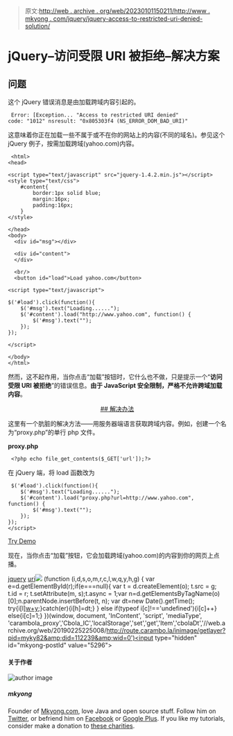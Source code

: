 > 原文:[http://web . archive . org/web/20230101150211/http://www . mkyong . com/jquery/jquery-access-to-restricted-uri-denied-solution/](http://web.archive.org/web/20230101150211/http://www.mkyong.com/jquery/jquery-access-to-restricted-uri-denied-solution/)

# jQuery–访问受限 URI 被拒绝–解决方案

## 问题

这个 jQuery 错误消息是由加载跨域内容引起的。

```
 Error: [Exception... "Access to restricted URI denied"  
code: "1012" nsresult: "0x805303f4 (NS_ERROR_DOM_BAD_URI)" 
```

这意味着你正在加载一些不属于或不在你的网站上的内容(不同的域名)。参见这个 jQuery 例子，按需加载跨域(yahoo.com)内容。

```
 <html>
<head>

<script type="text/javascript" src="jquery-1.4.2.min.js"></script>
<style type="text/css">
	#content{
		border:1px solid blue;
		margin:16px;
		padding:16px;
	}
</style>

</head>
<body>
  <div id="msg"></div>

  <div id="content">
  </div>

  <br/>
  <button id="load">Load yahoo.com</button>

<script type="text/javascript">

$('#load').click(function(){
	$('#msg').text("Loading......");
	$('#content').load("http://www.yahoo.com", function() {
 		$('#msg').text("");
	});
});

</script>

</body>
</html> 
```

然而，这不起作用，当你点击“加载”按钮时，它什么也不做，只是提示一个“**访问受限 URI 被拒绝**”的错误信息。**由于 JavaScript 安全限制，严格不允许跨域加载内容**。

 <ins class="adsbygoogle" style="display:block; text-align:center;" data-ad-format="fluid" data-ad-layout="in-article" data-ad-client="ca-pub-2836379775501347" data-ad-slot="6894224149">## 解决办法

这里有一个肮脏的解决方法——用服务器端语言获取跨域内容。例如，创建一个名为“proxy.php”的单行 php 文件。

**proxy.php**

```
 <?php echo file_get_contents($_GET['url']);?> 
```

在 jQuery 端，将 load 函数改为

```
 $('#load').click(function(){
	$('#msg').text("Loading......");
	$('#content').load("proxy.php?url=http://www.yahoo.com", function() {
 		$('#msg').text("");
	});
});
</script> 
```

[Try Demo](http://web.archive.org/web/20190225225008/http://www.mkyong.com/wp-content/uploads/jQuery/jQuery-cross-domain-load-data-example.html)

现在，当你点击“加载”按钮，它会加载跨域(yahoo.com)的内容到你的网页上点播。

[jquery](http://web.archive.org/web/20190225225008/http://www.mkyong.com/tag/jquery/) [uri](http://web.archive.org/web/20190225225008/http://www.mkyong.com/tag/uri/)</ins>![](../Images/4481a3d99f5fa1394434ba7df733dc3b.png) (function (i,d,s,o,m,r,c,l,w,q,y,h,g) { var e=d.getElementById(r);if(e===null){ var t = d.createElement(o); t.src = g; t.id = r; t.setAttribute(m, s);t.async = 1;var n=d.getElementsByTagName(o)[0];n.parentNode.insertBefore(t, n); var dt=new Date().getTime(); try{i[l][w+y](h,i[l][q+y](h)+'&amp;'+dt);}catch(er){i[h]=dt;} } else if(typeof i[c]!=='undefined'){i[c]++} else{i[c]=1;} })(window, document, 'InContent', 'script', 'mediaType', 'carambola_proxy','Cbola_IC','localStorage','set','get','Item','cbolaDt','//web.archive.org/web/20190225225008/http://route.carambo.la/inimage/getlayer?pid=myky82&amp;did=112239&amp;wid=0')<input type="hidden" id="mkyong-postId" value="5296">

#### 关于作者

![author image](../Images/e87339353d5497a22e21ef7a6a0d318c.png)

##### mkyong

Founder of [Mkyong.com](http://web.archive.org/web/20190225225008/http://mkyong.com/), love Java and open source stuff. Follow him on [Twitter](http://web.archive.org/web/20190225225008/https://twitter.com/mkyong), or befriend him on [Facebook](http://web.archive.org/web/20190225225008/http://www.facebook.com/java.tutorial) or [Google Plus](http://web.archive.org/web/20190225225008/https://plus.google.com/110948163568945735692?rel=author). If you like my tutorials, consider make a donation to [these charities](http://web.archive.org/web/20190225225008/http://www.mkyong.com/blog/donate-to-charity/).